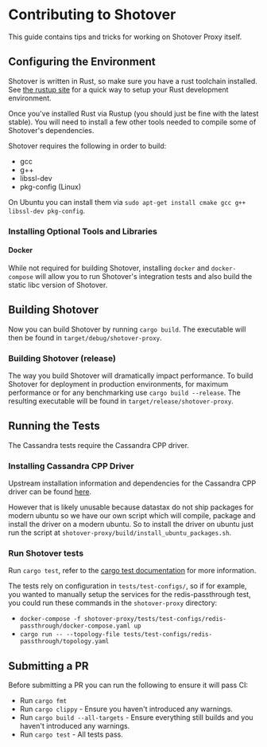 # Contributing to Shotover

This guide contains tips and tricks for working on Shotover Proxy itself.

## Configuring the Environment

Shotover is written in Rust, so make sure you have a rust toolchain installed. See [the rustup site](https://rustup.rs/) for a quick way to setup your Rust development environment.

Once you've installed Rust via Rustup (you should just be fine with the latest stable). You will need to install a few other tools needed to compile some of Shotover's dependencies.

Shotover requires the following in order to build:

* gcc
* g++
* libssl-dev
* pkg-config (Linux)

On Ubuntu you can install them via `sudo apt-get install cmake gcc g++ libssl-dev pkg-config`.

### Installing Optional Tools and Libraries

#### Docker

While not required for building Shotover, installing `docker` and `docker-compose` will allow you to run Shotover's integration tests and also build the static libc version of Shotover.

## Building Shotover

Now you can build Shotover by running `cargo build`. The executable will then be found in `target/debug/shotover-proxy`.

### Building Shotover (release)

The way you build Shotover will dramatically impact performance. To build Shotover for deployment in production environments, for maximum performance or for any benchmarking use `cargo build --release`. The resulting executable will be found in `target/release/shotover-proxy`.

## Running the Tests

The Cassandra tests require the Cassandra CPP driver.

### Installing Cassandra CPP Driver

Upstream installation information and dependencies for the Cassandra CPP driver can be found [here](https://docs.datastax.com/en/developer/cpp-driver/2.16/).

However that is likely unusable because datastax do not ship packages for modern ubuntu so we have our own script which will compile, package and install the driver on a modern ubuntu.
So to install the driver on ubuntu just run the script at `shotover-proxy/build/install_ubuntu_packages.sh`.

### Run Shotover tests

Run `cargo test`, refer to the [cargo test documentation](https://doc.rust-lang.org/cargo/commands/cargo-test.html) for more information.

The tests rely on configuration in `tests/test-configs/`, so if for example, you wanted to manually setup the services for the redis-passthrough test, you could run these commands in the `shotover-proxy` directory:

* `docker-compose -f shotover-proxy/tests/test-configs/redis-passthrough/docker-compose.yaml up`
* `cargo run -- --topology-file tests/test-configs/redis-passthrough/topology.yaml`

## Submitting a PR

Before submitting a PR you can run the following to ensure it will pass CI:

* Run `cargo fmt`
* Run `cargo clippy` - Ensure you haven't introduced any warnings.
* Run `cargo build --all-targets` - Ensure everything still builds and you haven't introduced any warnings.
* Run `cargo test` - All tests pass.
